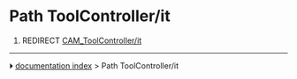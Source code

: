 # Path ToolController/it
1.  REDIRECT [CAM_ToolController/it](CAM_ToolController/it.md)



---
⏵ [documentation index](../README.md) > Path ToolController/it
